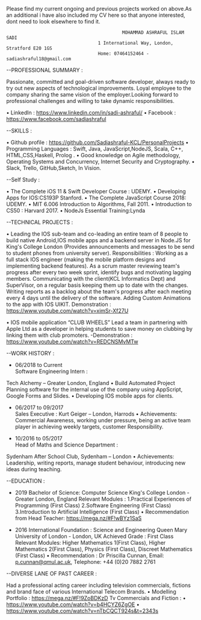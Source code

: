 Please find my current ongoing and previous projects worked on above.As an additional i have also included my CV here so that
anyone interested, dont need to look elsewhere to find it.

                                               MOHAMMAD ASHRAFUL ISLAM SADI
                                      1 International Way, London, Stratford E20 1GS
                                      Home: 07464152464 - sadiashraful18@gmail.com
                                      
                                      
--PROFESSIONAL SUMMARY :    

Passionate, committed and goal-driven software developer, always ready to try out new aspects of technological improvements.
Loyal employee to the company sharing the same vision of the employer.Looking forward to professional challenges and willing to take dynamic responsibilities.

•	LinkedIn : https://www.linkedin.com/in/sadi-ashraful/
•	Facebook : https://www.facebook.com/sadiashraful

--SKILLS :

•	Github profile : https://github.com/Sadiashraful-KCL/PersonalProjects
•	Programming Languages : Swift, Java, JavaScript,NodeJS, Scala, C++, HTML,CSS,Haskell, Prolog .
•	Good knowledge on Agile methodology, Operating Systems and Concurrency, Internet Security and Cryptography.	
• Slack, Trello, GitHub,Sketch, In Vision.

--Self Study : 

•	The Complete iOS 11 & Swift Developer Course : UDEMY.
•	Developing Apps for IOS:CS193P Stanford.
•	The Complete JavaScript Course 2018: UDEMY.
•	MIT 6.006 Introduction to Algorithms, Fall 2011.
•	Introduction to CS50 : Harvard 2017.
•	NodeJs Essential Training:Lynda

--TECHNICAL PROJECTS :  

• Leading the IOS sub-team and co-leading an entire team of 8 people to build native Android,IOS mobile apps and a backend server in Node.JS for King's College London (Provides announcements and messages to be send to student phones from university server).
               Responsibilities : 
              Working as a full stack IOS engineer (making the mobile platform designs and implementing backend features).
              As a scrum master reviewing team's progress after every two week sprint, identify bugs and motivating lagging                 members.
              Communicating with the client(KCL Informatics Dept) and SuperVisor, on a regular basis keeping them up to date                 with the changes.
              Writing reports as a backlog about the team's progress after each meeting every 4 days until the delivery of                  the software.
              Adding Custom Animations to the app with IOS UIKIT.
             Demonstration : https://www.youtube.com/watch?v=ximSr-Xf27U

• IOS mobile application “CLUB WHEELS”
Lead a team in partnering with Apple Ltd as a developer in helping students to save money on clubbing by linking them with club promoters.
              -Demonstration : https://www.youtube.com/watch?v=REDCNSMvMTw
             
--WORK HISTORY :

* 06/2018 to Current	
Software Engineering Intern :

Tech Alchemy – Greater London, England
•	Build Automated Project Planning software for the internal use of the company using AppScript, Google Forms and Slides.
•	Developing IOS mobile apps for clients.

* 06/2017 to 09/2017	
Sales Executive :
Kurt Geiger – London, Harrods
•	Achievements: Commercial Awareness, working under pressure, being an active team player in achieving weekly targets, customer Responsibility.

* 10/2016 to 05/2017	
Head of Maths and Science Department :

Sydenham After School Club, Sydenham – London 
•	Achievements: Leadership, writing reports, manage student behaviour, introducing new ideas during teaching.

--EDUCATION :

* 2019	Bachelor of Science: Computer Science
King's College London - Greater London, England
Relevant Modules : 
1.Practical Experiences of Programming (First Class)
2.Software Engineering (First Class)
3.Introduction to Artificial Intelligence (First Class)
•	Recommendation from Head Teacher: https://mega.nz/#F!wBYz1SaS

* 2016	International Foundation : Science and Engineering 
Queen Mary University of London - London, UK 
Achieved Grade : First Class 
Relevant Modules: Higher Mathematics 1(First Class), Higher Mathematics 2(First Class), Physics (First Class), Discreet Mathematics (First Class)
•	Recommendation : Dr Priscilla Cunnan, Email: p.cunnan@qmul.ac.uk, Telephone: +44 (0)20 7882 2761

--DIVERSE LANE OF PAST CAREER :

Had a professional acting career including television commercials, fictions and brand face of various International Telecom Brands.
•	Modelling Portfolio : https://mega.nz/#F!9ZoBDKzD
Tv Commercials and Fiction : 
•	https://www.youtube.com/watch?v=b4HCYZ6ZgOE
•	https://www.youtube.com/watch?v=nTbCQCT924s&t=2343s
